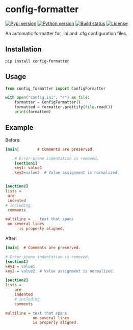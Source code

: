 # config-formatter

[![Pypi version](https://img.shields.io/pypi/v/config-formatter.svg)](https://pypi.python.org/pypi/config-formatter) [![Python version](https://img.shields.io/badge/python-3.6%2B-blue.svg)](https://pypi.python.org/pypi/config-formatter) [![Build status](https://img.shields.io/github/actions/workflow/status/Delgan/config-formatter/tests.yml?branch=main)](https://github.com/Delgan/config-formatter/actions/workflows/tests.yml?query=branch:main) [![License](https://img.shields.io/github/license/delgan/config-formatter.svg)](https://github.com/Delgan/config-formatter/blob/main/LICENSE)

An automatic formatter for .ini and .cfg configuration files.


## Installation

```shell
pip install config-formatter
```

## Usage

```python
from config_formatter import ConfigFormatter

with open("config.ini", "r") as file:
    formatter = ConfigFormatter()
    formatted = formatter.prettify(file.read())
    print(formatted)
```

## Example

Before:

```ini
[main]        # Comments are preserved.

    # Error-prone indentation is removed.
    [section1]
    key1: value1
    key2=value2  # Value assignment is normalized.


[section2]
lists =
 are
 indented
# including
 comments

multiline =    text that spans
 on several lines
      is properly aligned.
```

After:

```ini
[main]  # Comments are preserved.

# Error-prone indentation is removed.
[section1]
key1 = value1
key2 = value2  # Value assignment is normalized.

[section2]
lists =
    are
    indented
    # including
    comments

multiline = text that spans
            on several lines
            is properly aligned.
```
